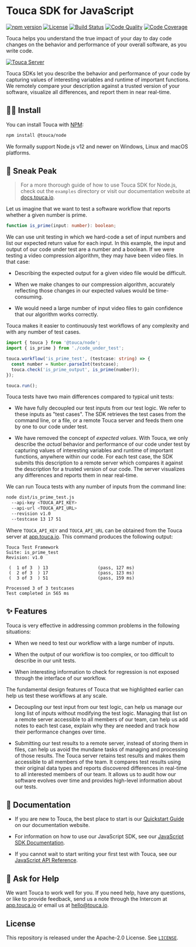 # Touca SDK for JavaScript

[![npm version](https://img.shields.io/npm/v/@touca/node?color=blue)](https://www.npmjs.com/package/@touca/node)
[![License](https://img.shields.io/github/license/trytouca/touca-js?color=blue)](https://github.com/trytouca/touca-js/blob/main/LICENSE)
[![Build Status](https://img.shields.io/github/workflow/status/trytouca/touca-js/touca-js-main)](https://github.com/trytouca/touca-js/actions)
[![Code Quality](https://img.shields.io/codacy/grade/dca09feb49f142468bdd864a8015a53f)](https://app.codacy.com/gh/trytouca/touca-js)
[![Code Coverage](https://img.shields.io/codecov/c/github/trytouca/touca-js)](https://app.codecov.io/gh/trytouca/touca-js)

Touca helps you understand the true impact of your day to day code changes on
the behavior and performance of your overall software, as you write code.

[![Touca Server](https://touca-public-assets.s3.us-east-2.amazonaws.com/touca-screenshot-suite-page.jpg)](https://touca-public-assets.s3.us-east-2.amazonaws.com/touca-screenshot-suite-page.jpg)

Touca SDKs let you describe the behavior and performance of your code by
capturing values of interesting variables and runtime of important functions. We
remotely compare your description against a trusted version of your software,
visualize all differences, and report them in near real-time.

## 🧑‍🔧 Install

You can install Touca with [NPM][npm]:

```bash
npm install @touca/node
```

We formally support Node.js v12 and newer on Windows, Linux and macOS platforms.

## 👀 Sneak Peak

> For a more thorough guide of how to use Touca SDK for Node.js, check out the
> `examples` directory or visit our documentation website at
> [docs.touca.io](https://docs.touca.io).

Let us imagine that we want to test a software workflow that reports whether a
given number is prime.

```ts
function is_prime(input: number): boolean;
```

We can use unit testing in which we hard-code a set of input numbers and list
our expected return value for each input. In this example, the input and output
of our code under test are a number and a boolean. If we were testing a video
compression algorithm, they may have been video files. In that case:

- Describing the expected output for a given video file would be difficult.

- When we make changes to our compression algorithm, accurately reflecting those
  changes in our expected values would be time-consuming.

- We would need a large number of input video files to gain confidence that our
  algorithm works correctly.

Touca makes it easier to continuously test workflows of any complexity and with
any number of test cases.

```ts
import { touca } from '@touca/node';
import { is_prime } from './code_under_test';

touca.workflow('is_prime_test', (testcase: string) => {
  const number = Number.parseInt(testcase);
  touca.check('is_prime_output', is_prime(number));
});

touca.run();
```

Touca tests have two main differences compared to typical unit tests:

- We have fully decoupled our test inputs from our test logic. We refer to these
  inputs as "test cases". The SDK retrieves the test cases from the command
  line, or a file, or a remote Touca server and feeds them one by one to our
  code under test.

- We have removed the concept of _expected values_. With Touca, we only describe
  the _actual_ behavior and performance of our code under test by capturing
  values of interesting variables and runtime of important functions, anywhere
  within our code. For each test case, the SDK submits this description to a
  remote server which compares it against the description for a trusted version
  of our code. The server visualizes any differences and reports them in near
  real-time.

We can run Touca tests with any number of inputs from the command line:

```bash
node dist/is_prime_test.js
  --api-key <TOUCA_API_KEY>
  --api-url <TOUCA_API_URL>
  --revision v1.0
  --testcase 13 17 51
```

Where `TOUCA_API_KEY` and `TOUCA_API_URL` can be obtained from the Touca server
at [app.touca.io](https://app.touca.io). This command produces the following
output:

```text
Touca Test Framework
Suite: is_prime_test
Revision: v1.0

 (  1 of 3  ) 13                   (pass, 127 ms)
 (  2 of 3  ) 17                   (pass, 123 ms)
 (  3 of 3  ) 51                   (pass, 159 ms)

Processed 3 of 3 testcases
Test completed in 565 ms
```

## ✨ Features

Touca is very effective in addressing common problems in the following
situations:

- When we need to test our workflow with a large number of inputs.

- When the output of our workflow is too complex, or too difficult to describe
  in our unit tests.

- When interesting information to check for regression is not exposed through
  the interface of our workflow.

The fundamental design features of Touca that we highlighted earlier can help us
test these workflows at any scale.

- Decoupling our test input from our test logic, can help us manage our long
  list of inputs without modifying the test logic. Managing that list on a
  remote server accessible to all members of our team, can help us add notes to
  each test case, explain why they are needed and track how their performance
  changes over time.

- Submitting our test results to a remote server, instead of storing them in
  files, can help us avoid the mundane tasks of managing and processing of those
  results. The Touca server retains test results and makes them accessible to
  all members of the team. It compares test results using their original data
  types and reports discovered differences in real-time to all interested
  members of our team. It allows us to audit how our software evolves over time
  and provides high-level information about our tests.

## 📖 Documentation

- If you are new to Touca, the best place to start is our [Quickstart
  Guide][docs-quickstart] on our documentation website.

- For information on how to use our JavaScript SDK, see our [JavaScript SDK
  Documentation][docs-js].

- If you cannot wait to start writing your first test with Touca, see our
  [JavaScript API Reference][docs-js-api].

## 🙋 Ask for Help

We want Touca to work well for you. If you need help, have any questions, or
like to provide feedback, send us a note through the Intercom at
[app.touca.io](https://app.touca.io) or email us at <hello@touca.io>.

## License

This repository is released under the Apache-2.0 License. See
[`LICENSE`][license].

[calendly]: https://calendly.com/ghorbanzade/30min
[license]: https://github.com/trytouca/touca-js/blob/main/LICENSE
[npm]: https://npmjs.com/package/@touca/node
[docs-quickstart]: https://docs.touca.io/basics/quickstart
[docs-js]: https://docs.touca.io/sdk/javascript
[docs-js-api]: https://app.touca.io/docs/clients/js/api.html
